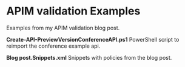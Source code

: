 # APIM validation Examples
Examples from my APIM validation blog post.

**Create-API-PreviewVersionConferenceAPI.ps1** PowerShell script to reimport the conference example api.

**Blog post.Snippets.xml** Snippets with policies from the blog post.



